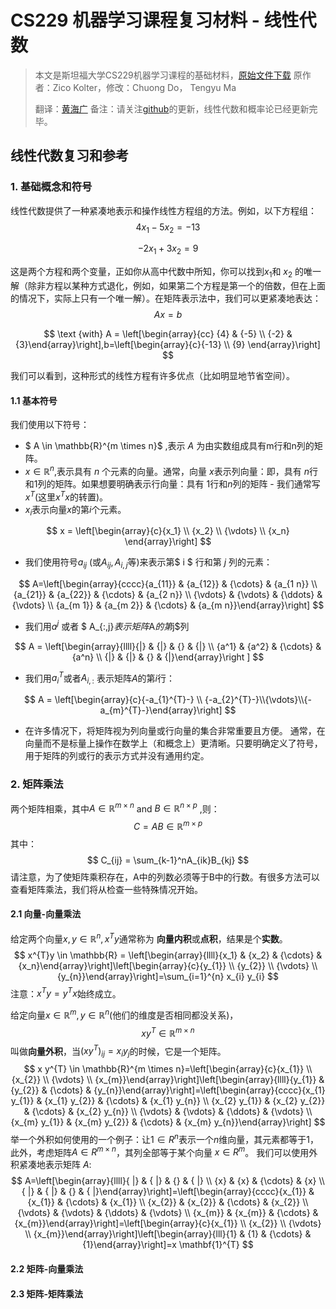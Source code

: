 # CS229 机器学习课程复习材料 - 线性代数



> 本文是斯坦福大学CS229机器学习课程的基础材料，[原始文件下载](http://cs229.stanford.edu/summer2019/cs229-linalg.pdf) 原作者：Zico Kolter，修改：Chuong Do， Tengyu Ma
>
> 翻译：[黄海广](https://github.com/fengdu78)
>备注：请关注[github](https://github.com/fengdu78/Data-Science-Notes/tree/master/0.math)的更新，线性代数和概率论已经更新完毕。

##  线性代数复习和参考

### 1. 基础概念和符号

线性代数提供了一种紧凑地表示和操作线性方程组的方法。例如，以下方程组：
$$
4x_1 − 5x_2 = −13
$$

$$
-2x_1 + 3x_2 = 9
$$

这是两个方程和两个变量，正如你从高中代数中所知，你可以找到$x_1$和 $x_2$ 的唯一解（除非方程以某种方式退化，例如，如果第二个方程是第一个的倍数，但在上面的情况下，实际上只有一个唯一解）。在矩阵表示法中，我们可以更紧凑地表达：
$$
Ax=b
$$

$$
\text {with} A = \left[\begin{array}{cc} {4} & {-5} \\ {-2} & {3}\end{array}\right],b=\left[\begin{array}{c}{-13} \\ {9} \end{array}\right] 
$$

我们可以看到，这种形式的线性方程有许多优点（比如明显地节省空间）。

#### 1.1 基本符号

我们使用以下符号：

- $ A \in \mathbb{R}^{m \times n}$ ,表示 $A$ 为由实数组成具有m行和n列的矩阵。
- $x \in \mathbb{R}^{n}$,表示具有 $n$ 个元素的向量。通常，向量 $x$表示列向量：即，具有 $n$行和1列的矩阵。如果想要明确表示行向量：具有 $1$行和$n$列的矩阵 - 我们通常写$x^T$(这里$x^Tx$的转置)。
- $x_i$表示向量$x$的第$i$个元素。

$$
x = \left[\begin{array}{c}{x_1} \\ {x_2} \\ {\vdots} \\ 
     {x_n} \end{array}\right]
$$

- 我们使用符号$a_{ij}$ (或$A_{ij},A_{i,j}$等)来表示第$ i $ 行和第 $j$ 列的元素：

$$
A=\left[\begin{array}{cccc}{a_{11}} & {a_{12}} & {\cdots} & {a_{1 n}} \\ {a_{21}} & {a_{22}} & {\cdots} & {a_{2 n}} \\ {\vdots} & {\vdots} & {\ddots} & {\vdots} \\ {a_{m 1}} & {a_{m 2}} & {\cdots} & {a_{m n}}\end{array}\right]
$$

- 我们用$a^j$ 或者 $ A_{:,j}$表示矩阵$A$的第$j$列

$$
A = \left[\begin{array}{llll}{|} & {|} & {} & {|} \\
{a^1} & {a^2} & {\cdots} & {a^n} \\
{|} & {|} & {} & {|}\end{array}\right ]
$$

- 我们用$a_i^{T}$或者$A_{i,:}$ 表示矩阵$A$的第$i$行：

$$
A = \left[\begin{array}{c}{-a_{1}^{T}-} \\ {-a_{2}^{T}-}\\{\vdots}\\{-a_{m}^{T}-}\end{array}\right]
$$

- 在许多情况下，将矩阵视为列向量或行向量的集合非常重要且方便。 通常，在向量而不是标量上操作在数学上（和概念上）更清晰。只要明确定义了符号，用于矩阵的列或行的表示方式并没有通用约定。

### 2. 矩阵乘法

两个矩阵相乘，其中$A\in\mathbb{R}^{m \times n}$ and  $B\in\mathbb{R}^{n \times p}$ ,则：
$$
C = AB \in \mathbb{R}^{m \times p}
$$
其中：
$$
C_{ij} = \sum_{k-1}^nA_{ik}B_{kj}
$$
请注意，为了使矩阵乘积存在，A中的列数必须等于B中的行数。有很多方法可以查看矩阵乘法，我们将从检查一些特殊情况开始。

#### 2.1 向量-向量乘法

给定两个向量$x,y \in \mathbb{R}^n,x^Ty$通常称为 **向量内积**或**点积**，结果是个**实数**。
$$
x^{T}y \in \mathbb{R} = \left[\begin{array}{llll}{x_1} & {x_2} & {\cdots} & {x_n}\end{array}\right]\left[\begin{array}{c}{y_{1}} \\ {y_{2}} \\ {\vdots} \\ {y_{n}}\end{array}\right]=\sum_{i=1}^{n} x_{i} y_{i}
$$
注意：$x^Ty=y^Tx$始终成立。

给定向量$x\in \mathbb{R}^m,y \in \mathbb {R}^n$(他们的维度是否相同都没关系)，$$xy^T \in \mathbb{R}^{m \times n} $$ 叫做**向量外积**，当$(xy^T)_{ij} = x_iy_j$的时候，它是一个矩阵。
$$
x y^{T} \in \mathbb{R}^{m \times n}=\left[\begin{array}{c}{x_{1}} \\ {x_{2}} \\ {\vdots} \\ {x_{m}}\end{array}\right]\left[\begin{array}{llll}{y_{1}} & {y_{2}} & {\cdots} & {y_{n}}\end{array}\right]=\left[\begin{array}{cccc}{x_{1} y_{1}} & {x_{1} y_{2}} & {\cdots} & {x_{1} y_{n}} \\ {x_{2} y_{1}} & {x_{2} y_{2}} & {\cdots} & {x_{2} y_{n}} \\ {\vdots} & {\vdots} & {\ddots} & {\vdots} \\ {x_{m} y_{1}} & {x_{m} y_{2}} & {\cdots} & {x_{m} y_{n}}\end{array}\right]
$$
举一个外积如何使用的一个例子：让$1\in R^{n}$表示一个$n$维向量，其元素都等于1，此外，考虑矩阵$A \in R^{m \times n}$，其列全部等于某个向量 $x \in R^{m}$。 我们可以使用外积紧凑地表示矩阵 $A$:
$$
A=\left[\begin{array}{llll}{ |} & { |} & {} & { |} \\ {x} & {x} & {\cdots} & {x} \\ { |} & { |} & {} & { |}\end{array}\right]=\left[\begin{array}{cccc}{x_{1}} & {x_{1}} & {\cdots} & {x_{1}} \\ {x_{2}} & {x_{2}} & {\cdots} & {x_{2}} \\ {\vdots} & {\vdots} & {\ddots} & {\vdots} \\ {x_{m}} & {x_{m}} & {\cdots} & {x_{m}}\end{array}\right]=\left[\begin{array}{c}{x_{1}} \\ {x_{2}} \\ {\vdots} \\ {x_{m}}\end{array}\right]\left[\begin{array}{lll}{1} & {1} & {\cdots} & {1}\end{array}\right]=x \mathbf{1}^{T}
$$

#### 2.2 矩阵-向量乘法

#### 2.3 矩阵-矩阵乘法